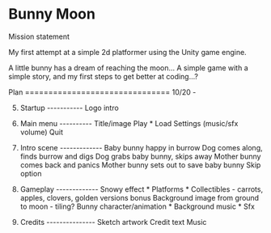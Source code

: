 Bunny Moon
====

Mission statement

My first attempt at a simple 2d platformer using the Unity game engine.

A little bunny has a dream of reaching the moon...
A simple game with a simple story, and my first steps to get better at coding...?

Plan ===============================
10/20 - 


5) Startup -----------
Logo intro

3) Main menu ----------
Title/image
Play *
Load
Settings (music/sfx volume)
Quit

2) Intro scene -------------
Baby bunny happy in burrow
Dog comes along, finds burrow and digs
Dog grabs baby bunny, skips away
Mother bunny comes back and panics
Mother bunny sets out to save baby bunny
Skip option

1) Gameplay -------------
Snowy effect *
Platforms *
Collectibles - carrots, apples, clovers, golden versions bonus
Background image from ground to moon - tiling?
Bunny character/animation *
Background music *
Sfx

4) Credits ---------------
Sketch artwork
Credit text
Music

